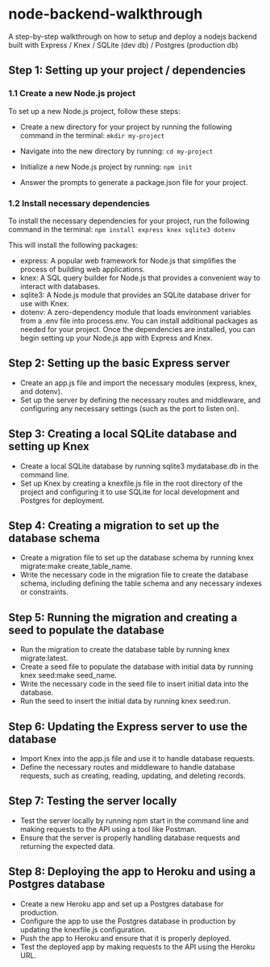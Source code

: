 # node-backend-walkthrough

A step-by-step walkthrough on how to setup and deploy a nodejs backend built with Express / Knex / SQLite (dev db) / Postgres (production db)


## Step 1: Setting up your project / dependencies

### 1.1 Create a new Node.js project
To set up a new Node.js project, follow these steps:

- Create a new directory for your project by running the following command in the terminal:
`mkdir my-project`

- Navigate into the new directory by running:
`cd my-project`
- Initialize a new Node.js project by running:
`npm init`
- Answer the prompts to generate a package.json file for your project.
### 1.2 Install necessary dependencies
To install the necessary dependencies for your project, run the following command in the terminal:
`npm install express knex sqlite3 dotenv`

This will install the following packages:

- express: A popular web framework for Node.js that simplifies the process of building web applications.
- knex: A SQL query builder for Node.js that provides a convenient way to interact with databases.
- sqlite3: A Node.js module that provides an SQLite database driver for use with Knex.
- dotenv: A zero-dependency module that loads environment variables from a .env file into process.env.
You can install additional packages as needed for your project. Once the dependencies are installed, you can begin setting up your Node.js app with Express and Knex.

## Step 2: Setting up the basic Express server

- Create an app.js file and import the necessary modules (express, knex, and dotenv).
- Set up the server by defining the necessary routes and middleware, and configuring any necessary settings (such as the port to listen on).

## Step 3: Creating a local SQLite database and setting up Knex

- Create a local SQLite database by running sqlite3 mydatabase.db in the command line.
- Set up Knex by creating a knexfile.js file in the root directory of the project and configuring it to use SQLite for local development and Postgres for deployment.

## Step 4: Creating a migration to set up the database schema

- Create a migration file to set up the database schema by running knex migrate:make create_table_name.
- Write the necessary code in the migration file to create the database schema, including defining the table schema and any necessary indexes or constraints.

## Step 5: Running the migration and creating a seed to populate the database

- Run the migration to create the database table by running knex migrate:latest.
- Create a seed file to populate the database with initial data by running knex seed:make seed_name.
- Write the necessary code in the seed file to insert initial data into the database.
- Run the seed to insert the initial data by running knex seed:run.

## Step 6: Updating the Express server to use the database

- Import Knex into the app.js file and use it to handle database requests.
- Define the necessary routes and middleware to handle database requests, such as creating, reading, updating, and deleting records.

## Step 7: Testing the server locally

- Test the server locally by running npm start in the command line and making requests to the API using a tool like Postman.
- Ensure that the server is properly handling database requests and returning the expected data.

## Step 8: Deploying the app to Heroku and using a Postgres database

- Create a new Heroku app and set up a Postgres database for production.
- Configure the app to use the Postgres database in production by updating the knexfile.js configuration.
- Push the app to Heroku and ensure that it is properly deployed.
- Test the deployed app by making requests to the API using the Heroku URL.
